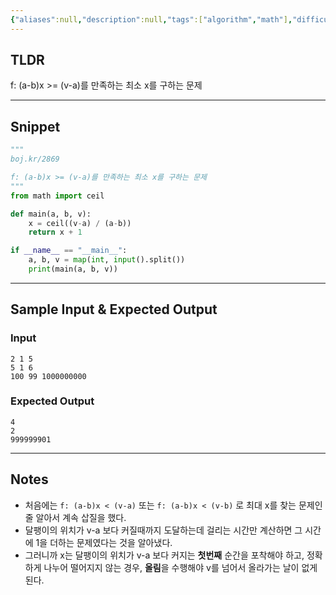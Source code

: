 ```yaml
---
{"aliases":null,"description":null,"tags":["algorithm","math"],"difficulty":2,"status":"풀이완료","links":["http://boj.kr/2869"],"title":"2869 달팽이는 올라가고 싶다","created":"2024-12-24T10:36:58","updated":"2024-12-24T10:43:34","dg-publish":true,"permalink":"/docs/algorithms/2869 달팽이는 올라가고 싶다/","dgPassFrontmatter":true}
---
```



## TLDR

f: (a-b)x >= (v-a)를 만족하는 최소 x를 구하는 문제
<!-- 문제에 대한 간략한 설명 및 풀이 접근 방식 요약 -->

---

## Snippet

```python
"""
boj.kr/2869

f: (a-b)x >= (v-a)를 만족하는 최소 x를 구하는 문제
"""
from math import ceil

def main(a, b, v):
    x = ceil((v-a) / (a-b))
    return x + 1

if __name__ == "__main__":
    a, b, v = map(int, input().split())
    print(main(a, b, v))
```

<!-- 주요 코드 작성 -->

---

## Sample Input & Expected Output

### Input

```
2 1 5
5 1 6
100 99 1000000000
```

### Expected Output

```
4
2
999999901
```

---

## Notes

- 처음에는 `f: (a-b)x < (v-a)` 또는 `f: (a-b)x < (v-b)` 로 최대 x를 찾는 문제인 줄 알아서 계속 삽질을 했다.
- 달팽이의 위치가 v-a 보다 커질때까지 도달하는데 걸리는 시간만 계산하면 그 시간에 1을 더하는 문제였다는 것을 알아냈다.
- 그러니까 x는 달팽이의 위치가 v-a 보다 커지는 **첫번째** 순간을 포착해야 하고, 정확하게 나누어 떨어지지 않는 경우, **올림**을 수행해야 v를 넘어서 올라가는 날이 없게된다.
